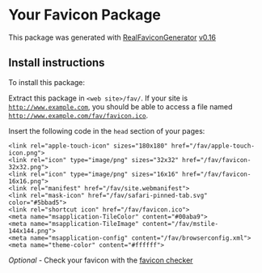 # Your Favicon Package

This package was generated with [RealFaviconGenerator](https://realfavicongenerator.net/) [v0.16](https://realfavicongenerator.net/change_log#v0.16)

## Install instructions

To install this package:

Extract this package in <code>&lt;web site&gt;/fav/</code>. If your site is <code>http://www.example.com</code>, you should be able to access a file named <code>http://www.example.com/fav/favicon.ico</code>.

Insert the following code in the `head` section of your pages:

    <link rel="apple-touch-icon" sizes="180x180" href="/fav/apple-touch-icon.png">
    <link rel="icon" type="image/png" sizes="32x32" href="/fav/favicon-32x32.png">
    <link rel="icon" type="image/png" sizes="16x16" href="/fav/favicon-16x16.png">
    <link rel="manifest" href="/fav/site.webmanifest">
    <link rel="mask-icon" href="/fav/safari-pinned-tab.svg" color="#5bbad5">
    <link rel="shortcut icon" href="/fav/favicon.ico">
    <meta name="msapplication-TileColor" content="#00aba9">
    <meta name="msapplication-TileImage" content="/fav/mstile-144x144.png">
    <meta name="msapplication-config" content="/fav/browserconfig.xml">
    <meta name="theme-color" content="#ffffff">

*Optional* - Check your favicon with the [favicon checker](https://realfavicongenerator.net/favicon_checker)